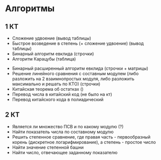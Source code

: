 # Алгоритмы

## 1 КТ

- Сложение удвоение (вывод таблицы)
- Быстрое возведение в степень (+ сложение удвоение) (вывод таблицы)
- Бинарный алгоритм евклида (строчки)
- Алгоритм Карацубы (таблица)
<!-- - Расширеный алгоритм евклида -->
- Бинарный расширенный алгоритм евклида (строчки + матрицы)
- Решение линейного сравнения с составным модулем (либо разложить на 2 взаимнопростых модуля, либо разложить максимально и решать по КТО) (строчки)
- Китайская теорема об остатках ()
- Перевод числа в китайский код (не было на кт)
- Перевод китайского кода в полиадический

## 2 КТ

- Является ли множество ПСВ и по какому модулю (?)
- Найти показатель числа по составному модулю
- Решить степенное сравнение, где правая часть - первообразный корень (дискретное логарифмирование), а степень - простое число
- Найти значение степенной башни
- Найти число, отвечающее заданному показателю